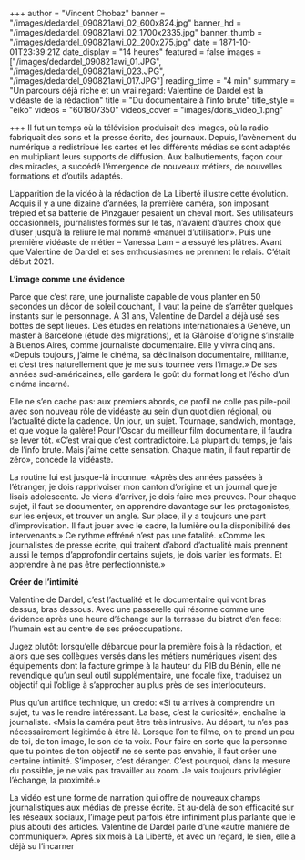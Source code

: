 +++
author = "Vincent Chobaz"
banner = "/images/dedardel_090821awi_02_600x824.jpg"
banner_hd = "/images/dedardel_090821awi_02_1700x2335.jpg"
banner_thumb = "/images/dedardel_090821awi_02_200x275.jpg"
date = 1871-10-01T23:39:21Z
date_display = "14 heures"
featured = false
images = ["/images/dedardel_090821awi_01.JPG", "/images/dedardel_090821awi_023.JPG", "/images/dedardel_090821awi_017.JPG"]
reading_time = "4 min"
summary = "Un parcours déjà riche et un vrai regard: Valentine de Dardel est la vidéaste de la rédaction"
title = "Du documentaire à l’info brute"
title_style = "eiko"
videos = "601807350"
videos_cover = "images/doris_video_1.png"

+++
Il fut un temps où la télévision produisait des images, où la radio fabriquait des sons et la presse écrite, des journaux. Depuis, l’avènement du numérique a redistribué les cartes et les différents médias se sont adaptés en multipliant leurs supports de diffusion. Aux balbutiements, façon cour des miracles, a succédé l’émergence de nouveaux métiers, de nouvelles formations et d’outils adaptés.

L’apparition de la vidéo à la rédaction de La Liberté illustre cette évolution. Acquis il y a une dizaine d’années, la première caméra, son imposant trépied et sa batterie de Pinzgauer pesaient un cheval mort. Ses utilisateurs occasionnels, journalistes formés sur le tas, n’avaient d’autres choix que d’user jusqu’à la reliure le mal nommé «manuel d’utilisation». Puis une première vidéaste de métier – Vanessa Lam – a essuyé les plâtres. Avant que Valentine de Dardel et ses enthousiasmes ne prennent le relais. C’était début 2021.

**L’image comme une évidence**

Parce que c’est rare, une journaliste capable de vous planter en 50 secondes un décor de soleil couchant, il vaut la peine de s’arrêter quelques instants sur le personnage. A 31 ans, Valentine de Dardel a déjà usé ses bottes de sept lieues. Des études en relations internationales à Genève, un master à Barcelone (étude des migrations), et la Glânoise d’origine s’installe à Buenos Aires, comme journaliste documentaire. Elle y vivra cinq ans. «Depuis toujours, j’aime le cinéma, sa déclinaison documentaire, militante, et c’est très naturellement que je me suis tournée vers l’image.» De ses années sud-américaines, elle gardera le goût du format long et l’écho d’un cinéma incarné.

Elle ne s’en cache pas: aux premiers abords, ce profil ne colle pas pile-poil avec son nouveau rôle de vidéaste au sein d’un quotidien régional, où l’actualité dicte la cadence. Un jour, un sujet. Tournage, sandwich, montage, et que vogue la galère! Pour l’Oscar du meilleur film documentaire, il faudra se lever tôt. «C’est vrai que c’est contradictoire. La plupart du temps, je fais de l’info brute. Mais j’aime cette sensation. Chaque matin, il faut repartir de zéro», concède la vidéaste.

La routine lui est jusque-là inconnue. «Après des années passées à l’étranger, je dois rapprivoiser mon canton d’origine et un journal que je lisais adolescente. Je viens d’arriver, je dois faire mes preuves. Pour chaque sujet, il faut se documenter, en apprendre davantage sur les protagonistes, sur les enjeux, et trouver un angle. Sur place, il y a toujours une part d’improvisation. Il faut jouer avec le cadre, la lumière ou la disponibilité des intervenants.» Ce rythme effréné n’est pas une fatalité. «Comme les journalistes de presse écrite, qui traitent d’abord d’actualité mais prennent aussi le temps d’approfondir certains sujets, je dois varier les formats. Et apprendre à ne pas être perfectionniste.»

**Créer de l’intimité**

Valentine de Dardel, c’est l’actualité et le documentaire qui vont bras dessus, bras dessous. Avec une passerelle qui résonne comme une évidence après une heure d’échange sur la terrasse du bistrot d’en face: l’humain est au centre de ses préoccupations.

Jugez plutôt: lorsqu’elle débarque pour la première fois à la rédaction, et alors que ses collègues versés dans les métiers numériques visent des équipements dont la facture grimpe à la hauteur du PIB du Bénin, elle ne revendique qu’un seul outil supplémentaire, une focale fixe, traduisez un objectif qui l’oblige à s’approcher au plus près de ses interlocuteurs.

Plus qu’un artifice technique, un credo: «Si tu arrives à comprendre un sujet, tu vas le rendre intéressant. La base, c’est la curiosité», enchaîne la journaliste. «Mais la caméra peut être très intrusive. Au départ, tu n’es pas nécessairement légitimée à être là. Lorsque l’on te filme, on te prend un peu de toi, de ton image, le son de ta voix. Pour faire en sorte que la personne que tu pointes de ton objectif ne se sente pas envahie, il faut créer une certaine intimité. S’imposer, c’est déranger. C’est pourquoi, dans la mesure du possible, je ne vais pas travailler au zoom. Je vais toujours privilégier l’échange, la proximité.»

La vidéo est une forme de narration qui offre de nouveaux champs journalistiques aux médias de presse écrite. Et au-delà de son efficacité sur les réseaux sociaux, l’image peut parfois être infiniment plus parlante que le plus abouti des articles. Valentine de Dardel parle d’une «autre manière de communiquer». Après six mois à La Liberté, et avec un regard, le sien, elle a déjà su l’incarner